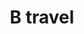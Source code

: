 ---
title: "B travel"
url: /castellon-de-la-plana-castello-de-la-plana/b-travel/
shop: agencia de viajes
---